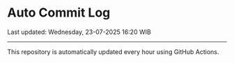 # Auto Commit Log

Last updated: Wednesday, 23-07-2025 16:20 WIB

---

This repository is automatically updated every hour using GitHub Actions.
